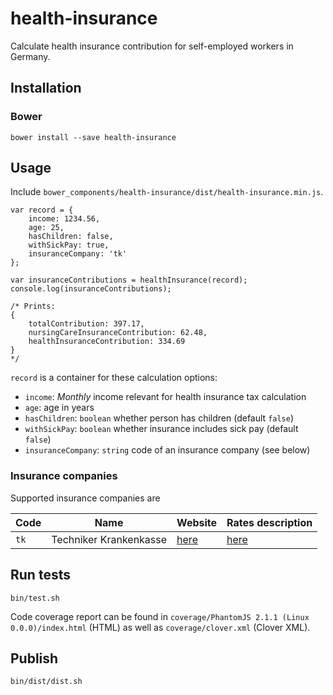 # health-insurance

Calculate health insurance contribution for self-employed workers in Germany.

## Installation

### Bower

    bower install --save health-insurance

## Usage

Include `bower_components/health-insurance/dist/health-insurance.min.js`.

    var record = {
        income: 1234.56,
        age: 25,
        hasChildren: false,
        withSickPay: true,
        insuranceCompany: 'tk'
    };
    
    var insuranceContributions = healthInsurance(record);
    console.log(insuranceContributions);

    /* Prints:
    {
        totalContribution: 397.17,
        nursingCareInsuranceContribution: 62.48,
        healthInsuranceContribution: 334.69
    }
    */

`record` is a container for these calculation options:

- `income`: _Monthly_ income relevant for health insurance tax calculation
- `age`: age in years
- `hasChildren`: `boolean` whether person has children (default `false`)
- `withSickPay`: `boolean` whether insurance includes sick pay (default `false`)
- `insuranceCompany`: `string` code of an insurance company (see below)

### Insurance companies

Supported insurance companies are

| Code    | Name                   | Website        | Rates description |
| ------- | ---------------------- | -------------- | ----------------- |
| `tk`    | Techniker Krankenkasse | [here][tk-web] | [here][tk-rates]  |

## Run tests

    bin/test.sh
    
Code coverage report can be found in `coverage/PhantomJS 2.1.1 (Linux 0.0.0)/index.html` (HTML) as well as `coverage/clover.xml` (Clover XML).

## Publish
    
    bin/dist/dist.sh

[tk-web]: https://www.tk.de/
[tk-rates]: https://www.tk.de/tk/versichert-als-selbststaendige/beitraege-selbststaendige/beitragssaetze-und-beitraege-selbststaendige/816202
